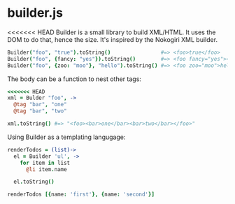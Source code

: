 builder.js
=============

<<<<<<< HEAD
Builder is a small library to build XML/HTML. It uses the DOM to do that, hence the size.
It's inspired by the Nokogiri XML builder.

```coffee
Builder("foo", "true").toString()                #=> <foo>true</foo>
Builder("foo", {fancy: "yes"}).toString()        #=> <foo fancy="yes"></foo>
Builder("foo", {zoo: "moo"}, "hello").toString() #=> <foo zoo="moo">hello</foo>
```

The body can be a function to nest other tags:

```coffee
<<<<<<< HEAD
xml = Bulder "foo", ->
  @tag "bar", "one"
  @tag "bar", "two"

xml.toString() #=> "<foo><bar>one</bar><bar>two</bar></foo>"
```

Using Builder as a templating langugage:

```coffee
renderTodos = (list)->
  el = Builder 'ul', ->
    for item in list
      @li item.name

  el.toString()

renderTodos [{name: 'first'}, {name: 'second'}]
```

